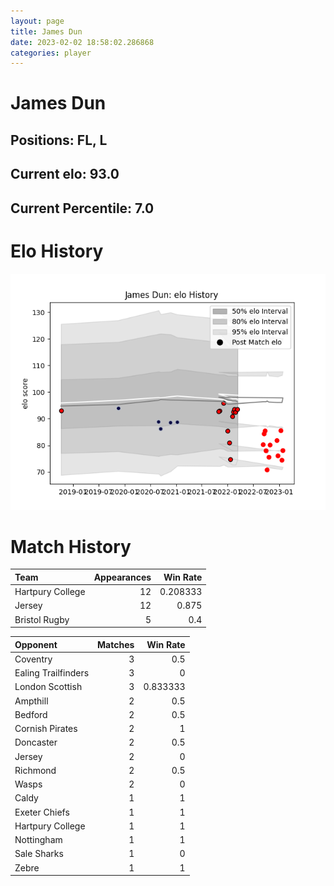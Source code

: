 ```yaml
---  
layout: page  
title: James Dun  
date: 2023-02-02 18:58:02.286868  
categories: player  
---
```

# James Dun

## Positions: FL, L

## Current elo: 93.0

## Current Percentile: 7.0

# Elo History


![elo history](history_JamesDun.png)
# Match History


| Team             |   Appearances |   Win Rate |
|:-----------------|--------------:|-----------:|
| Hartpury College |            12 |   0.208333 |
| Jersey           |            12 |   0.875    |
| Bristol Rugby    |             5 |   0.4      |

| Opponent            |   Matches |   Win Rate |
|:--------------------|----------:|-----------:|
| Coventry            |         3 |   0.5      |
| Ealing Trailfinders |         3 |   0        |
| London Scottish     |         3 |   0.833333 |
| Ampthill            |         2 |   0.5      |
| Bedford             |         2 |   0.5      |
| Cornish Pirates     |         2 |   1        |
| Doncaster           |         2 |   0.5      |
| Jersey              |         2 |   0        |
| Richmond            |         2 |   0.5      |
| Wasps               |         2 |   0        |
| Caldy               |         1 |   1        |
| Exeter Chiefs       |         1 |   1        |
| Hartpury College    |         1 |   1        |
| Nottingham          |         1 |   1        |
| Sale Sharks         |         1 |   0        |
| Zebre               |         1 |   1        |